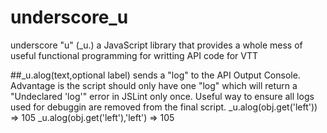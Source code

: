 # underscore_u
underscore "u" (_u.) a JavaScript library that provides a whole mess of useful functional programming for writting API code for VTT

##_u.alog(text,optional label)
sends a "log" to the API Output Console. Advantage is the script should only have one "log" which will return a "Undeclared 'log'" error in JSLint only once. Useful way to ensure all logs used for debuggin are removed from the final script.
_u.alog(obj.get('left'))
=> 105
_u.alog(obj.get('left'),'left')
=> 105
